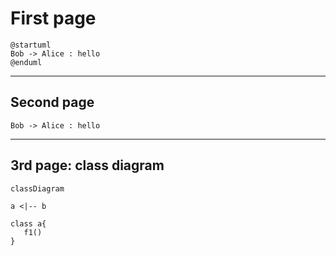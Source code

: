 # First page

```plantuml
@startuml
Bob -> Alice : hello
@enduml
```

---

## Second page

```sequence
Bob -> Alice : hello
```

---

## 3rd page: class diagram

```mermaid
classDiagram

a <|-- b

class a{
   f1()
}
```

